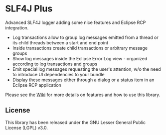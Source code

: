 SLF4J Plus
==========

Advanced SLF4J logger adding some nice features and Eclipse RCP
integration.

* Log transactions allow to group log messages emitted from a thread or its child threads between a start and end point
* Inside transactions create child transactions or arbitrary message groups
* Show log messages inside the Eclipse Error Log view - organized according to log transactions and groups
* Emit special log messages requesting the user's attention, w/o the need to introduce UI dependencies to your bundle
* Display these messages either through a dialog or a status item in an Eclipse RCP application

Please see the [Wiki](https://github.com/igd-geo/slf4j-plus/wiki) for
more details on features and how to use this library.

License
-------

This library has been released under the GNU Lesser General Public
License (LGPL) v3.0.

